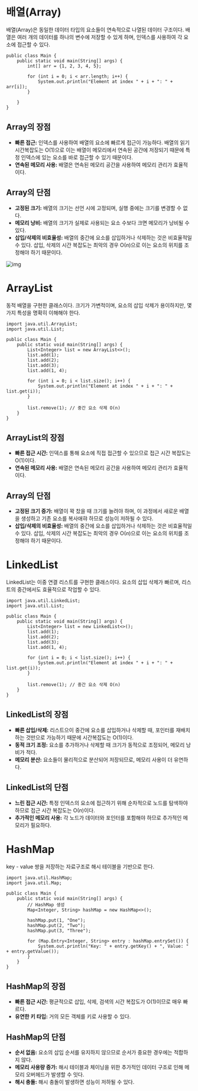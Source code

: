 # 배열(Array)
배열(Array)은 동일한 데이터 타입의 요소들이 연속적으로 나열된 데이터 구조이다.
배열은 여러 개의 데이터를 하나의 변수에 저장할 수 있게 하며, 인덱스를 사용하여 각 요소에 접근할 수 있다.

```
public class Main {
    public static void main(String[] args) {
        int[] arr = {1, 2, 3, 4, 5};

        for (int i = 0; i < arr.length; i++) {
            System.out.println("Element at index " + i + ": " + arr[i]);
        }

    }
}
```

## Array의 장점
- **빠른 접근:** 인덱스를 사용하여 배열의 요소에 빠르게 접근이 가능하다. 배열의 읽기 시간복잡도는 O($1$)으로 이는 배열이 메모리에서 연속된 공간에 저장되기 때문에 특정 인덱스에 있는 요소를 바로 접근할 수 있기 때문이다.
- **연속된 메모리 사용:** 배열은 연속된 메모리 공간을 사용하여 메모리 관리가 효율적이다.

## Array의 단점
- **고정된 크기:** 배열의 크기는 선언 시에 고정되며, 실행 중에는 크기를 변경할 수 없다.
- **메모리 낭비:** 배열의 크기가 실제로 사용되는 요소 수보다 크면 메모리가 낭비될 수 있다.
- **삽입/삭제의 비효율성:** 배열의 중간에 요소를 삽입하거나 삭제하는 것은 비효율적일 수 있다. 삽입, 삭제의 시간 복잡도는 최악의 경우 O($n$)으로 이는 요소의 위치를 조정해야 하기 때문이다.

![img](https://blog.kakaocdn.net/dn/kxWK8/btr1f2cu1NE/79iuRszHVVPeRLkVSiqj2K/img.png)

# ArrayList
동적 배열을 구현한 클래스이다. 크기가 가변적이며, 요소의 삽입 삭제가 용이하지만, 몇가지 특성을 명확히 이해해야 한다.

```
import java.util.ArrayList;
import java.util.List;

public class Main {
    public static void main(String[] args) {
        List<Integer> list = new ArrayList<>();
        list.add(1);
        list.add(2);
        list.add(3);
        list.add(1, 4);

        for (int i = 0; i < list.size(); i++) {
            System.out.println("Element at index " + i + ": " + list.get(i));
        }

        list.remove(1); // 중간 요소 삭제 O(n)
    }
}
```

## ArrayList의 장점
- **빠른 접근 시간:** 인덱스를 통해 요소에 직접 접근할 수 있으므로 접근 시간 복잡도는 O(1)이다.
- **연속된 메모리 사용:** 배열은 연속된 메모리 공간을 사용하여 메모리 관리가 효율적이다.

## Array의 단점
- **고정된 크기 증가:** 배열이 꽉 찼을 때 크기를 늘려야 하며, 이 과정에서 새로운 배열을 생성하고 기존 요소를 복사애햐 하므로 성능이 저하될 수 있다.
- **삽입/삭제의 비효율성:** 배열의 중간에 요소를 삽입하거나 삭제하는 것은 비효율적일 수 있다. 삽입, 삭제의 시간 복잡도는 최악의 경우 O($n$)으로 이는 요소의 위치를 조정해야 하기 때문이다.


# LinkedList
LinkedList는 이중 연결 리스트를 구현한 클래스이다. 요소의 삽입 삭제가 빠르며, 리스트의 중간에서도 효율적으로 작업할 수 있다.

```
import java.util.LinkedList;
import java.util.List;

public class Main {
    public static void main(String[] args) {
        List<Integer> list = new LinkedList<>();
        list.add(1);
        list.add(2);
        list.add(3);
        list.add(1, 4);

        for (int i = 0; i < list.size(); i++) {
            System.out.println("Element at index " + i + ": " + list.get(i));
        }

        list.remove(1); // 중간 요소 삭제 O(n)
    }
}
```

## LinkedList의 장점
- **빠른 삽입/삭제:** 리스트으이 중간에 요소를 삽입하거나 삭제할 때, 포인터를 재배치하는 것만으로 가능하기 때문에 시간복잡도는 O($1$)이다.
- **동적 크기 조정:** 요소를 추가하거나 삭제할 때 크기가 동적으로 조정되어, 메모리 낭비가 적다.
- **메모리 분산:** 요소들이 물리적으로 분산되어 저장되므로, 메모리 사용이 더 유연하다.

## LinkedList의 단점
- **느린 접근 시간:** 특정 인덱스의 요소에 접근하기 위해 순차적으로 노드를 탐색하야 하므로 접근 시간 복잡도는 O($n$)이다.
- **추가적인 메모리 사용:** 각 노드가 데이터와 포인터를 포함해야 하므로 추가적인 메모리가 필요하다.


# HashMap
key - value 쌍을 저장하는 자료구조로 해시 테이블을 기반으로 한다.

```
import java.util.HashMap;
import java.util.Map;

public class Main {
    public static void main(String[] args) {
        // HashMap 생성
        Map<Integer, String> hashMap = new HashMap<>();

        hashMap.put(1, "One");
        hashMap.put(2, "Two");
        hashMap.put(3, "Three");

        for (Map.Entry<Integer, String> entry : hashMap.entrySet()) {
            System.out.println("Key: " + entry.getKey() + ", Value: " + entry.getValue());
        }
    }
}
```

## HashMap의 장점
- **빠른 접근 시간:** 평균적으로 삽입, 삭제, 검색의 시간 복잡도가 O(1)이므로 매우 빠르다.
- **유연한 키 타입:** 거의 모든 객체를 키로 사용할 수 있다.

## HashMap의 단점
- **순서 없음:** 요소의 삽입 순서를 유지하지 않으므로 순서가 중요한 경우에는 적합하지 않다.
- **메모리 사용량 증가:** 해시 테이블과 체이닝을 위한 추가적인 데이터 구조로 인해 메모리 오버헤드가 발생할 수 잇다.
- **해시 충돌:** 해시 충돌이 발생하면 성능이 저하될 수 있다.